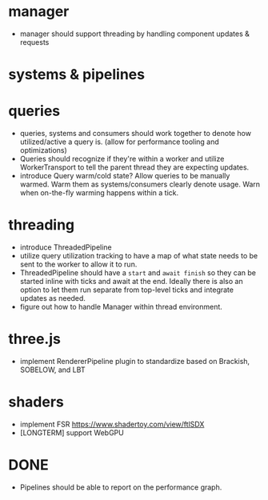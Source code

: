 # manager
* manager should support threading by handling component updates & requests

# systems & pipelines

# queries
* queries, systems and consumers should work together to denote how utilized/active a query is. (allow for performance tooling and optimizations)
* Queries should recognize if they're within a worker and utilize WorkerTransport to tell the parent thread they are expecting updates.
* introduce Query warm/cold state? Allow queries to be manually warmed. Warm them as systems/consumers clearly denote usage. Warn when on-the-fly warming happens within a tick.

# threading
* introduce ThreadedPipeline
* utilize query utilization tracking to have a map of what state needs to be sent to the worker to allow it to run.
* ThreadedPipeline should have a `start` and `await finish` so they can be started inline with ticks and await at the end. Ideally there is also an option to let them run separate from top-level ticks and integrate updates as needed.
* figure out how to handle Manager within thread environment.

# three.js
* implement RendererPipeline plugin to standardize based on Brackish, SOBELOW, and LBT

# shaders
* implement FSR https://www.shadertoy.com/view/ftlSDX
* [LONGTERM] support WebGPU


# DONE
* Pipelines should be able to report on the performance graph.